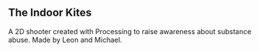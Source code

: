 ## The Indoor Kites
A 2D shooter created with Processing to raise awareness about substance abuse. Made by Leon and Michael.
